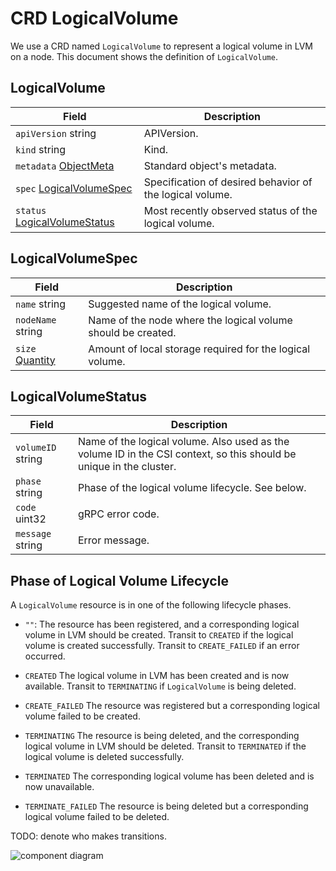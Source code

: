 CRD LogicalVolume
=================

We use a CRD named `LogicalVolume` to represent a logical volume in LVM on a node.
This document shows the definition of `LogicalVolume`.

LogicalVolume
-------------

Field                                                    | Description
-------------------------------------------------------- | -----------
`apiVersion` string                                      | APIVersion.
`kind`       string                                      | Kind.
`metadata`   [ObjectMeta][]                              | Standard object's metadata.
`spec`       [LogicalVolumeSpec](#logicalvolumespec)     | Specification of desired behavior of the logical volume.
`status`     [LogicalVolumeStatus](#logicalvolumestatus) | Most recently observed status of the logical volume.


LogicalVolumeSpec
-----------------

Field                    | Description
------------------------ | -----------
`name`     string        | Suggested name of the logical volume.
`nodeName` string        | Name of the node where the logical volume should be created.
`size`     [Quantity][]  | Amount of local storage required for the logical volume.


LogicalVolumeStatus
-------------------

Field             | Description
----------------- | -----------
`volumeID` string | Name of the logical volume.  Also used as the volume ID in the CSI context, so this should be unique in the cluster.
`phase`    string | Phase of the logical volume lifecycle.  See below.
`code`     uint32 | gRPC error code.
`message`  string | Error message.


Phase of Logical Volume Lifecycle
---------------------------------

A `LogicalVolume` resource is in one of the following lifecycle phases.

* `""`:
The resource has been registered, and a corresponding logical volume in LVM should be created.
Transit to `CREATED` if the logical volume is created successfully.
Transit to `CREATE_FAILED` if an error occurred.

* `CREATED`
The logical volume in LVM has been created and is now available.
Transit to `TERMINATING` if `LogicalVolume` is being deleted.

* `CREATE_FAILED`
The resource was registered but a corresponding logical volume failed to be created.

* `TERMINATING`
The resource is being deleted, and the corresponding logical volume in LVM should be deleted.
Transit to `TERMINATED` if the logical volume is deleted successfully.

* `TERMINATED`
The corresponding logical volume has been deleted and is now unavailable.

* `TERMINATE_FAILED`
The resource is being deleted but a corresponding logical volume failed to be deleted.

TODO: denote who makes transitions.

![component diagram](http://www.plantuml.com/plantuml/svg/ROxH2e8m58RlznG7hohm1Rm8fJG4yyAacuWOso46KsCx8thxD1KqTdVs_zyv-s9Bt91hDEi7GWWssBpeims0Mr2j8iKrk-tk4ChktORxEOkWGjiv8n2K1ODFPGaDIZRr4FRieKgJEZr6S75284gW3eJ1uP_YwY4VMP8N0vznfV_n5V9RwhN6T7hNQNNEowJEonDRpAjkjXclIzGuNlVp7YVFbaThBXPHZArqZVu2)


[ObjectMeta]: https://kubernetes.io/docs/reference/generated/kubernetes-api/v1.14/#objectmeta-v1-meta
[Quantity]: https://kubernetes.io/docs/reference/generated/kubernetes-api/v1.14/#quantity-resource-core
